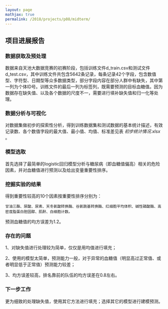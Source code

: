 ```yaml
---
layout: page
mathjax: true
permalink: /2018/projects/p08/midterm/
---
```


## 项目进展报告

### 数据获取及预处理

数据来自天池大数据竞赛的初赛阶段，包括训练文件d\_train.csv和测试文件d\_test.csv，其中训练文件共包含5642条记录，每条记录42个字段，包含数值型、字符型、日期型等众多数据类型，部分字段内容在部分人群中有缺失，其中第一列为个体ID号。训练文件的最后一列为标签列，既需要预测的目标血糖值。因为数据存在缺失值、以及各个数据的尺度不一，需要进行填补缺失值和归一化等处理。

### 数据分析与可视化

对数据集做初步的探索性分析，得到训练数据集和测试数据的基本统计描述，有效记录数、各个数值字段的最大值、最小值、均值、标准差见表 _初步统计情况.xlsx_ 。

### 模型选取

首先选择了最简单的logistic回归模型分析与糖尿病（即血糖值偏高）相关的危险因素，并对血糖值进行预测以及给出变量重要性排序。

### 挖掘实验的结果

得到重要性较高的10个因素按重要性排序分别为：
    
    甘油三酯、尿酸、尿素、天冬氨酸转换酶、谷氨酰基转换酶、红细胞平均体积、碱性磷酸酶、高密度脂蛋白胆固醇、肌酐、白细胞计数。

预测血糖值的均方误差为1.2。

### 存在的问题

1、对缺失值进行处理较为简单，仅仅是用均值进行填充；

2、使用的模型太简单，预测能力一般，对于异常的血糖值（明显高过正常值、或者明显低于正常值）预测能力较差；

3、均方误差较高，排名靠前的队伍的均方误差在0.8左右。

### 下一步工作

更为细致的处理缺失值，使用其它方法进行填充；选择其它的模型进行建模预测。
